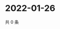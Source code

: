# 2022-01-26

共 0 条

<!-- BEGIN WEIBO -->
<!-- 最后更新时间 Wed Jan 26 2022 14:01:00 GMT+0800 (China Standard Time) -->

<!-- END WEIBO -->
